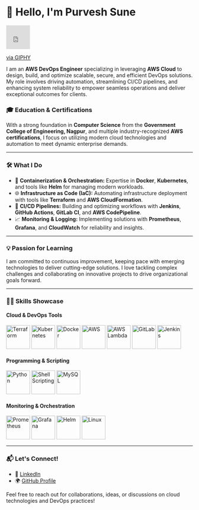 # 👋 Hello, I'm Purvesh Sune


<iframe src="https://giphy.com/embed/LMt9638dO8dftAjtco" width="64" height="64" style="" frameBorder="0" class="giphy-embed" allowFullScreen></iframe><p><a href="https://giphy.com/stickers/devrock-python-django-edr-LMt9638dO8dftAjtco">via GIPHY</a></p>


I am an **AWS DevOps Engineer** specializing in leveraging **AWS Cloud** to design, build, and optimize scalable, secure, and efficient DevOps solutions. My role involves driving automation, streamlining CI/CD pipelines, and enhancing system reliability to empower seamless operations and deliver exceptional outcomes for clients.

### 🎓 Education & Certifications
With a strong foundation in **Computer Science** from the **Government College of Engineering, Nagpur**, and multiple industry-recognized **AWS certifications**, I focus on utilizing modern cloud technologies and automation to meet dynamic enterprise demands.

---

### 🛠️ What I Do
- 🐳 **Containerization & Orchestration:** Expertise in **Docker**, **Kubernetes**, and tools like **Helm** for managing modern workloads.
- 🌐 **Infrastructure as Code (IaC):** Automating infrastructure deployment with tools like **Terraform** and **AWS CloudFormation**.
- 🔄 **CI/CD Pipelines:** Building and optimizing workflows with **Jenkins**, **GitHub Actions**, **GitLab CI**, and **AWS CodePipeline**.
- 📈 **Monitoring & Logging:** Implementing solutions with **Prometheus**, **Grafana**, and **CloudWatch** for reliability and insights.

---

### 💡 Passion for Learning
I am committed to continuous improvement, keeping pace with emerging technologies to deliver cutting-edge solutions. I love tackling complex challenges and collaborating on innovative projects to drive organizational goals forward.

---

### 🧑‍💻 Skills Showcase

#### Cloud & DevOps Tools
<img src="https://media.giphy.com/media/Xf6I6N4pVWXW71GV9m/giphy.gif" alt="Terraform" width="64" height="64">  <img src="https://media.giphy.com/media/KzJkzjggfGN5Py6nkT/giphy.gif" alt="Kubernetes" width="64" height="64">  <img src="https://media.giphy.com/media/ZVik7pBtu9dNS/giphy.gif" alt="Docker" width="64" height="64">  <img src="https://media.giphy.com/media/xTiTnyGTer2CcJyzks/giphy.gif" alt="AWS" width="64" height="64">  <img src="https://media.giphy.com/media/qj1YpAQs2wfUdLiBM2/giphy.gif" alt="AWS Lambda" width="64" height="64">  <img src="https://media.giphy.com/media/RMwO7fKytw2EjtJyYM/giphy.gif" alt="GitLab" width="64" height="64">  <img src="https://media.giphy.com/media/gLNwfgjRVkCfC/giphy.gif" alt="Jenkins" width="64" height="64">

#### Programming & Scripting
<img src="[https://media.giphy.com/media/coxQHKASG60HrHtvkt/giphy.gif](https://media.giphy.com/media/v1.Y2lkPTc5MGI3NjExZW8wYTVyZWk5OWpwOWpsbzdpanc1d21qM3kyNWt0em5icmhpcW9ociZlcD12MV9zdGlja2Vyc19zZWFyY2gmY3Q9cw/LMt9638dO8dftAjtco/giphy.gif)" alt="Python" width="64" height="64">  <img src="https://media.giphy.com/media/qgQUggAC3Pfv687qPC/giphy.gif" alt="Shell Scripting" width="64" height="64">  <img src="https://media.giphy.com/media/LNYVNH13qP8VXyIeqT/giphy.gif" alt="MySQL" width="64" height="64">

#### Monitoring & Orchestration
<img src="https://media.giphy.com/media/qgQUggAC3Pfv687qPC/giphy.gif" alt="Prometheus" width="64" height="64">  <img src="https://media.giphy.com/media/qgQUggAC3Pfv687qPC/giphy.gif" alt="Grafana" width="64" height="64">  <img src="https://media.giphy.com/media/LTzwzRAu5Bhy4dcCmf/giphy.gif" alt="Helm" width="64" height="64">  <img src="https://media.giphy.com/media/UrsUNVfOqdXoO/giphy.gif" alt="Linux" width="64" height="64">

---

### 📬 Let's Connect!
- 💼 [LinkedIn](https://www.linkedin.com/in/purveshsune)
- 🌍 [GitHub Profile](https://github.com/purveshsune)

Feel free to reach out for collaborations, ideas, or discussions on cloud technologies and DevOps practices!

